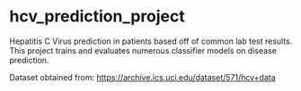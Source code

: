 # hcv_prediction_project
Hepatitis C Virus prediction in patients based off of common lab test results. This project trains and evaluates numerous classifier models on disease prediction.

Dataset obtained from: https://archive.ics.uci.edu/dataset/571/hcv+data

